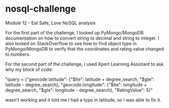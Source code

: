 # nosql-challenge
Module 12 - Eat Safe, Love NoSQL analysis

For the first part of the challenge, I looked up PyMongo/MongoDB documentation on how to convert string to decimal and string to integer. I also looked on StackOverflow to see how to find object type in PyMongo/MongoDB to verify that the coordinates and rating value changed to numbers. 

For the second part of the challenge, I used Xpert Learning Assistant to ask why my block of code:

"query = {"geocode.latitude": {"$lte": latitude + degree_search, "$gte": latitude - degree_search},
         "geocode.longitude": {"$lte": longitude + degree_search, "$gte": longitude - degree_search},
         "RatingValue": 5}" 
         
wasn't working and it told me I had a typo in latitude, so I was able to fix it. 
